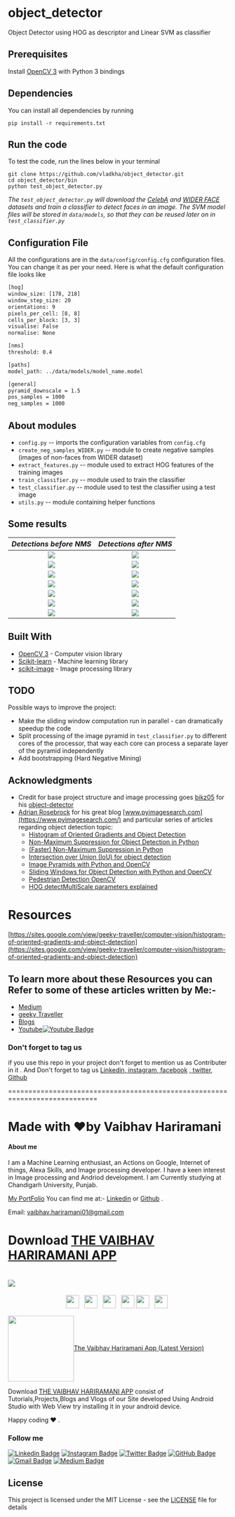 # object_detector
Object Detector using HOG as descriptor and Linear SVM as classifier


## Prerequisites
Install [OpenCV 3](https://github.com/opencv/opencv) with Python 3 bindings


## Dependencies
You can install all dependencies by running
```shell
pip install -r requirements.txt
```


## Run the code
To test the code, run the lines below in your terminal

```shell
git clone https://github.com/vladkha/object_detector.git
cd object_detector/bin
python test_object_detector.py
```

_The `test_object_detector.py` will download the
[CelebA](http://mmlab.ie.cuhk.edu.hk/projects/CelebA.html) and [WIDER FACE](http://mmlab.ie.cuhk.edu.hk/projects/WIDERFace/)
datasets and train a classifier to detect faces in an image.
The SVM model files will be stored in `data/models`,
so that they can be reused later on in `test_classifier.py`_


## Configuration File
All the configurations are in the `data/config/config.cfg` configuration files.
You can change it as per your need.
Here is what the default configuration file looks like

```bash
[hog]
window_size: [178, 218]
window_step_size: 20
orientations: 9
pixels_per_cell: [8, 8]
cells_per_block: [3, 3]
visualise: False
normalise: None

[nms]
threshold: 0.4

[paths]
model_path: ../data/models/model_name.model

[general]
pyramid_downscale = 1.5
pos_samples = 1000
neg_samples = 1000
```


## About modules
* `config.py` -- imports the configuration variables from `config.cfg`
* `create_neg_samples_WIDER.py` -- module to create negative samples (images of non-faces from WIDER dataset)
* `extract_features.py` -- module used to extract HOG features of the training images
* `train_classifier.py` -- module used to train the classifier
* `test_classifier.py` -- module used to test the classifier using a test image
* `utils.py` -- module containing helper functions


## Some results
_Detections before NMS_             |  _Detections after NMS_
:-------------------------:|:-------------------------:
![](images/1.png) |  ![](images/2.png)
![](images/3.png) |  ![](images/4.png)
![](images/5.png) |  ![](images/6.png)
![](images/7.png) |  ![](images/8.png)
![](images/9.png) |  ![](images/10.png)
![](images/11.png) |  ![](images/12.png)
![](images/13.png) |  ![](images/14.png)


## Built With
* [OpenCV 3](https://github.com/opencv/opencv) - Computer vision library
* [Scikit-learn](https://github.com/scikit-learn/scikit-learn) - Machine learning library
* [scikit-image](https://github.com/scikit-image/scikit-image) - Image processing library


## TODO
Possible ways to improve the project:
* Make the sliding window computation run in parallel - can dramatically speedup the code
* Split processing of the image pyramid in `test_classifier.py` to different cores of the processor, that way each core can process a separate layer of the pyramid independently
* Add bootstrapping (Hard Negative Mining)


## Acknowledgments
* Credit for base project structure and image processing goes [bikz05](https://github.com/bikz05) for his [object-detector](https://github.com/bikz05/object-detector)
* [Adrian Rosebrock](https://github.com/jrosebr1) for his great blog [www.pyimagesearch.com](https://www.pyimagesearch.com/) and particular series of articles regarding object detection topic:
    - [Histogram of Oriented Gradients and Object Detection](https://www.pyimagesearch.com/2014/11/10/histogram-oriented-gradients-object-detection/)
    - [Non-Maximum Suppression for Object Detection in Python](https://www.pyimagesearch.com/2014/11/17/non-maximum-suppression-object-detection-python/)
    - [(Faster) Non-Maximum Suppression in Python](https://www.pyimagesearch.com/2015/02/16/faster-non-maximum-suppression-python/)
    - [Intersection over Union (IoU) for object detection](https://www.pyimagesearch.com/2016/11/07/intersection-over-union-iou-for-object-detection/)
    - [Image Pyramids with Python and OpenCV](https://www.pyimagesearch.com/2015/03/16/image-pyramids-with-python-and-opencv/)
    - [Sliding Windows for Object Detection with Python and OpenCV](https://www.pyimagesearch.com/2015/03/23/sliding-windows-for-object-detection-with-python-and-opencv/)
    - [Pedestrian Detection OpenCV](https://www.pyimagesearch.com/2015/11/09/pedestrian-detection-opencv/)
    - [HOG detectMultiScale parameters explained](https://www.pyimagesearch.com/2015/11/16/hog-detectmultiscale-parameters-explained/)
# Resources 

[https://sites.google.com/view/geeky-traveller/computer-vision/histogram-of-oriented-gradients-and-object-detection](https://sites.google.com/view/geeky-traveller/computer-vision/histogram-of-oriented-gradients-and-object-detection}



## To learn more about these Resources you can Refer to some of these articles written by Me:-

- [Medium](https://medium.com/geeky-bawa)
- [geeky Traveller](https://sites.google.com/view/geeky-traveller/)
- [Blogs](https://github.com/vaibhavhariaramani/blogs)
- [Youtube](https://www.youtube.com/channel/UCy7amUpLnsRLEMIaJGGBYog)[![Youtube Badge](https://img.shields.io/badge/-Geeky_Bawa-1ca0f1?style=flat-circle&labelColor=d54b3d&logo=youtube&logoColor=white&link=https://www.youtube.com/channel/UCy7amUpLnsRLEMIaJGGBYog)](https://www.youtube.com/channel/UCy7amUpLnsRLEMIaJGGBYog)

### Don't forget to tag us

if you use this repo in  your project don't forget to mention us as Contributer in it . And Don't forget to tag us [Linkedin](https://www.linkedin.com/in/vaibhav-hariramani-087488186/),[ instagram](https://www.instagram.com/geeky_baba_/?hl=en),[ facebook](https://www.facebook.com/jayesh.hariramani.3) ,[ twitter](https://www.linkedin.com/in/vaibhav-hariramani-087488186/), [ Github](https://github.com/vaibhavhariaramani) 

============================================================================
# Made with ❤️by Vaibhav Hariramani
#### About me

I am a Machine Learning enthusiast, an Actions on Google, Internet of things, Alexa Skills, and Image processing developer.
I have a keen interest in Image processing and Andriod development.
I am Currently studying at  Chandigarh University, Punjab.

[My PortFolio](https://vaibhavhariaramani.github.io/)
You can find me at:-
[Linkedin](https://www.linkedin.com/in/vaibhav-hariramani-087488186/) or [Github](https://github.com/vaibhavhariaramani) .

Email: [vaibhav.hariramani01@gmail.com](mailto:vaibhav.hariramani01@gmail.com)


# Download [THE VAIBHAV HARIRAMANI APP](https://github.com/vaibhavhariaramani/The-Vaibhav-Hariramani-App/raw/master/vaibhav%20hariramani%20app.apk)

# [<img src="https://github.com/vaibhavhariaramani/vaibhavhariaramani/blob/master/icon/gh-bannner-light.png">](https://github.com/vaibhavhariaramani/The-Vaibhav-Hariramani-App/raw/master/vaibhav%20hariramani%20app.apk) 
<p align='center'>
<a href="https://www.linkedin.com/in/vaibhav-hariramani-087488186/"><img height="30" src="https://github.com/vaibhavhariaramani/vaibhavhariaramani/blob/master/icon/linkedin.png"></a>&nbsp;&nbsp;
<a href="https://twitter.com/vaibhavhariram2"><img height="30" src="https://github.com/vaibhavhariaramani/vaibhavhariaramani/blob/master/icon/twitter.png"></a>&nbsp;&nbsp;
<a href="https://www.instagram.com/vaibhav.hariramani/?hl=en"><img height="30" src="https://github.com/vaibhavhariaramani/vaibhavhariaramani/blob/master/icon/instagram.jpg"></a>&nbsp;&nbsp;
<a href="https://www.buymeacoffee.com/vaibhavJii"><img height="30" src="https://github.com/vaibhavhariaramani/vaibhavhariaramani/blob/master/icon/by-me-a-coffee.png"></a>
<a href="https://wa.me/+917790991077"><img height="30" src="https://github.com/vaibhavhariaramani/vaibhavhariaramani/blob/master/icon/whatsapp.png"></a>&nbsp;&nbsp;
<a href="mailto:vaibhav.hariramani01@gmail.com"><img height="30" src="https://github.com/vaibhavhariaramani/vaibhavhariaramani/blob/master/icon/email.png"></a>&nbsp;&nbsp;
</p>


[<img width="150" align='center' src="https://archive.org/download/download-button-png/download-button-png.png">The Vaibhav Hariramani App (Latest Version) ](https://github.com/vaibhavhariaramani/The-Vaibhav-Hariramani-App/raw/master/vaibhav%20hariramani%20app.apk)

Download [THE VAIBHAV HARIRAMANI APP](https://github.com/vaibhavhariaramani/The-Vaibhav-Hariramani-App/raw/master/vaibhav%20hariramani%20app.apk) consist of Tutorials,Projects,Blogs and Vlogs of our Site developed Using Android Studio with Web View try installing it in your android device.

Happy coding ❤️ .

### Follow me
  
[![Linkedin Badge](https://img.shields.io/badge/-VaibhavHariramani-blue?style=flat-circle&logo=Linkedin&logoColor=white&link=https://www.linkedin.com/in/vaibhav-hariramani-087488186/)](https://www.linkedin.com/in/vaibhav-hariramani-087488186/) [![Instagram Badge](https://img.shields.io/badge/-VaibhavHariramani-e02c73?style=flat-circle&labelColor=e02c73&logo=Instagram&logoColor=white&link=https://www.instagram.com/vaibhav.hariramani/?hl=en)](https://www.instagram.com/vaibhav.hariramani/?hl=en) [![Twitter Badge](https://img.shields.io/badge/-VaibhavHariramani-1ca0f1?style=flat-circle&labelColor=1ca0f1&logo=twitter&logoColor=white&link=https://twitter.com/vaibhavhariram2)](https://twitter.com/vaibhavhariram2) [![GitHub Badge](https://img.shields.io/badge/-@Vaibhavhariaramani-24292e?style=flat-circle&labelColor=24292e&logo=github&logoColor=white&link=https://github.com/vaibhavhariaramani)](https://github.com/vaibhavhariaramani) [![Gmail Badge](https://img.shields.io/badge/-VaibhavHariramani-d54b3d?style=flat-circle&labelColor=d54b3d&logo=gmail&logoColor=white&link=mailto:vaibhav.hariramani01@gmail.com)](mailto:vaibhav.hariramani01@gmail.com) [![Medium Badge](https://img.shields.io/badge/-VaibhavHariramani-d54b3d?style=flat-circle&labelColor=d54b3d&logo=medium&logoColor=white&link=https://medium.com/geeky-bawa)](https://medium.com/geeky-bawa) 



## License
This project is licensed under the MIT License - see the [LICENSE](LICENSE.md) file for details
